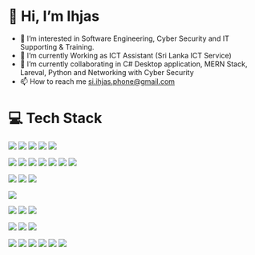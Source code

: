 # 👋 Hi, I’m Ihjas
- 👀 I’m interested in Software Engineering, Cyber Security and IT Supporting & Training.
- 🌱 I’m currently Working as ICT Assistant (Sri Lanka ICT Service)
- 💞️ I’m currently collaborating in C# Desktop application, MERN Stack, Lareval, Python and Networking with Cyber Security
- 📫 How to reach me si.ihjas.phone@gmail.com

# :computer: Tech Stack
<a><img src="https://img.shields.io/badge/.NET-512BD4?style=for-the-badge&logo=dotnet&logoColor=white" /></a>
<a><img src="https://img.shields.io/badge/VSCode-0078D4?style=for-the-badge&logo=visual%20studio%20code&logoColor=blue" /></a>
<a><img src="https://img.shields.io/badge/Visual_Studio-5C2D91?style=for-the-badge&logo=visual%20studio&logoColor=purple" /></a>
<a><img src="https://img.shields.io/badge/C%23-239120?style=for-the-badge&logo=csharp&logoColor=white" /></a>
<a><img src="https://img.shields.io/badge/Microsoft_SQL_Server-CC2927?style=for-the-badge&logo=microsoft-sql-server&logoColor=white" /></a>

<a><img src="https://img.shields.io/badge/HTML5-E34F26?style=for-the-badge&logo=html5&logoColor=white" /></a>
<a><img src="https://img.shields.io/badge/CSS3-1572B6?style=for-the-badge&logo=css3&logoColor=white" /></a>
<a><img src="https://img.shields.io/badge/JavaScript-323330?style=for-the-badge&logo=javascript&logoColor=F7DF1E" /></a>
<a><img src="https://img.shields.io/badge/Bootstrap-563D7C?style=for-the-badge&logo=bootstrap&logoColor=white" /></a>
<a><img src="https://img.shields.io/badge/PHP-777BB4?style=for-the-badge&logo=php&logoColor=white" /></a>
<a><img src="https://img.shields.io/badge/Laravel-FF2D20?style=for-the-badge&logo=laravel&logoColor=white" /></a>
<a><img src="https://img.shields.io/badge/MySQL-005C84?style=for-the-badge&logo=mysql&logoColor=white" /></a>

<a><img src="https://img.shields.io/badge/MongoDB-4EA94B?style=for-the-badge&logo=mongodb&logoColor=white" /></a>
<a><img src="https://img.shields.io/badge/Node%20js-339933?style=for-the-badge&logo=nodedotjs&logoColor=white" /></a>
<a><img src="https://img.shields.io/badge/React-20232A?style=for-the-badge&logo=react&logoColor=61DAFB" /></a>

<a><img src="https://img.shields.io/badge/Sqlite-003B57?style=for-the-badge&logo=sqlite&logoColor=white" /></a>

<a><img src="https://img.shields.io/badge/Google_Cloud-4285F4?style=for-the-badge&logo=google-cloud&logoColor=white" /></a>
<a><img src="https://img.shields.io/badge/microsoft%20azure-0089D6?style=for-the-badge&logo=microsoft-azure&logoColor=white" /></a>
<a><img src="https://img.shields.io/badge/Render-46E3B7?style=for-the-badge&logo=render&logoColor=white" /></a>

<a><img src="https://img.shields.io/badge/GIT-E44C30?style=for-the-badge&logo=git&logoColor=white" /></a>
<a><img src="https://img.shields.io/badge/GitHub-100000?style=for-the-badge&logo=github&logoColor=white" /></a>
<a><img src="https://img.shields.io/badge/Markdown-000000?style=for-the-badge&logo=markdown&logoColor=white" /></a>

<a><img src="https://img.shields.io/badge/CISCO-1BA0D7?style=for-the-badge&logo=cisco&logoColor=white" /></a>
<a><img src="https://img.shields.io/badge/Python-FFD43B?style=for-the-badge&logo=python&logoColor=blue" /></a>
<a><img src="https://img.shields.io/badge/Kali_Linux-557C94?style=for-the-badge&logo=kali-linux&logoColor=white" /></a>
<a><img src="https://img.shields.io/badge/Windows-0078D6?style=for-the-badge&logo=windows&logoColor=white" /></a>
<a><img src="https://img.shields.io/badge/burpsuite-FF6633?style=for-the-badge&logo=burpsuite&logoColor=white" /></a>
<a><img src="https://img.shields.io/badge/Wireshark-1679A7?style=for-the-badge&logo=Wireshark&logoColor=white" /></a>

<!---
<a><img src="https://img.shields.io/badge/React_Native-20232A?style=for-the-badge&logo=react&logoColor=61DAFB /></a>
<a><img src="https://img.shields.io/badge/Flutter-02569B?style=for-the-badge&logo=flutter&logoColor=white" /></a>
--->
<!---
SIIA-SE/SIIA-SE is a ✨ special ✨ repository because its `README.md` (this file) appears on your GitHub profile.
You can click the Preview link to take a look at your changes.
--->
